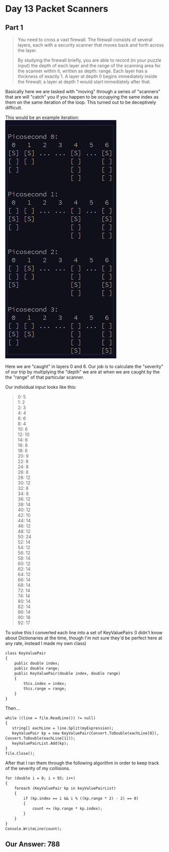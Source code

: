 # Day 13 Packet Scanners

## Part 1

>You need to cross a vast firewall. The firewall consists of several layers, each with a security scanner that moves back and forth across the layer.
>
>By studying the firewall briefly, you are able to record (in your puzzle input) the depth of each layer and the range of the scanning area for the scanner within it,
written as depth: range. Each layer has a thickness of exactly 1.  A layer at depth 0 begins immediately inside the firewall;
a layer at depth 1 would start immediately after that.

Basically here we are tasked with "moving" through a series of "scanners" that are will "catch" you if you happen to be occupying the 
same index as them on the same iteration of the loop. This turned out to be deceptively difficult. 

This would be an example iteration:   
![scanner](../images/scanner.png)   

Here we are "caught" in layers 0 and 6. Our job is to calculate the "severity" of our trip by multiplying the "depth" we are at
when we are caught by the the "range" of that particular scanner. 

Our individual input looks like this: 

> 0: 5  
1: 2  
2: 3  
4: 4  
6: 6  
8: 4  
10: 6  
12: 10  
14: 6  
16: 8  
18: 6  
20: 9  
22: 8  
24: 8  
26: 8  
28: 12  
30: 12  
32: 8  
34: 8  
36: 12  
38: 14  
40: 12  
42: 10  
44: 14  
46: 12  
48: 12  
50: 24   
52: 14  
54: 12  
56: 12  
58: 14  
60: 12  
62: 14  
64: 12  
66: 14  
68: 14   
72: 14  
74: 14  
80: 14  
82: 14  
86: 14  
90: 18  
92: 17  

To solve this I converted each line into a set of KeyValuePairs (I didn't know about Dictionaries at the time, though I'm not sure
they'd be perfect here at any rate, instead I made my own class)

```
class KeyValuePair
{
    public double index;
    public double range;
    public KeyValuePair(double index, double range)
    {
        this.index = index;
        this.range = range;
    }
}
```

Then...

```
while ((line = file.ReadLine()) != null)
{
   string[] eachLine = line.Split(myExpression);
   KeyValuePair kp = new KeyValuePair(Convert.ToDouble(eachLine[0]), Convert.ToDouble(eachLine[1]));
   keyValuePairList.Add(kp);
}
file.Close();
```


After that I ran them through the following algorithm in order to keep track of the severity of my collisions. 

```
for (double i = 0; i < 93; i++)
{
    foreach (KeyValuePair kp in keyValuePairList)
    {
        if (kp.index == i && i % ((kp.range * 2) - 2) == 0)
        {
            count += (kp.range * kp.index);
        }
    }
}
Console.WriteLine(count);
```

## Our Answer: 788
  
